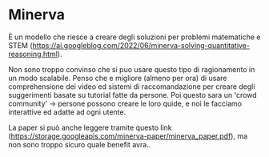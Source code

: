 # Minerva

È un modello che riesce a creare degli soluzioni per problemi matematiche e STEM (https://ai.googleblog.com/2022/06/minerva-solving-quantitative-reasoning.html).

Non sono troppo convinso che si puo usare questo tipo di ragionamento in un modo scalabile. Penso che e migliore (almeno per ora) di usare comprehensione dei video ed sistemi di raccomandazione per creare degli suggerimenti basate su tutorial fatte da persone. Poi questo sara un 'crowd community' -> persone possono creare le loro quide, e noi le facciamo interattive ed adatte ad ogni utente. 

La paper si può anche leggere tramite questo link (https://storage.googleapis.com/minerva-paper/minerva_paper.pdf), ma non sono troppo sicuro quale benefit avra..